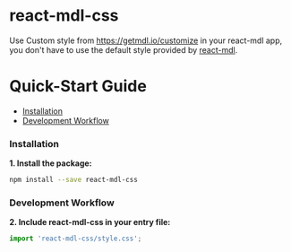 # react-mdl-css

Use Custom style from https://getmdl.io/customize in your react-mdl app, you don't have to use the default style provided by [react-mdl](https://github.com/react-mdl/react-mdl).

# Quick-Start Guide

- [Installation](#installation)
- [Development Workflow](#development-workflow)

### Installation

**1. Install the package:**

```sh
npm install --save react-mdl-css
```

### Development Workflow

**2. Include react-mdl-css in your entry file:**

```js
import 'react-mdl-css/style.css';
```
